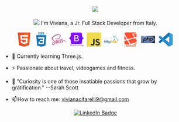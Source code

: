 
<div id="header" align="center">
  <img src="https://media.giphy.com/media/MYI6NK4JOGpOzOriEg/giphy.gif" width="100"/>
</div>
<br>
<div align="center">
  <img src="https://media.giphy.com/media/8JHz9AZzE4tLQ2kSAu/giphy.gif" width="30"> I'm Viviana, a Jr. Full Stack Developer from Italy.
</div>
<br>
<div id="technologies" align="center">
  <img src="https://github.com/devicons/devicon/blob/master/icons/html5/html5-original.svg" title="HTML5" alt="HTML" width="40" height="40"/>&nbsp;
  <img src="https://github.com/devicons/devicon/blob/master/icons/css3/css3-plain-wordmark.svg"  title="CSS3" alt="CSS" width="40" height="40"/>&nbsp;
  <img src="https://github.com/devicons/devicon/blob/master/icons/sass/sass-original.svg" title="Sass"  alt="Sass" width="40" height="40"/>&nbsp;
  <img src="https://github.com/devicons/devicon/blob/master/icons/bootstrap/bootstrap-original-wordmark.svg" title="Bootstrap" alt="Bootstrap" width="40"          height="40"/>&nbsp;
  <img src="https://github.com/devicons/devicon/blob/master/icons/javascript/javascript-original.svg" title="JavaScript" alt="JavaScript" width="40"              height="40"/>&nbsp;
  <img src="https://github.com/devicons/devicon/blob/master/icons/mysql/mysql-original-wordmark.svg" title="MySQL"  alt="MySQL" width="40" height="40"/>
     &nbsp;
   <img src="https://github.com/devicons/devicon/blob/master/icons/laravel/laravel-plain-wordmark.svg" title="Laravel"  alt="Laravel" width="40"        height="40"/>&nbsp;
   <img src="https://github.com/devicons/devicon/blob/master/icons/php/php-original.svg" title="Php"  alt="php" width="40" height="40"/>&nbsp;
   <img src="https://github.com/devicons/devicon/blob/master/icons/vscode/vscode-original.svg" title="vscode"  alt="vscode" width="40" height="40"/>&nbsp;
</div>

- :seedling: Currently learning Three.js.

- :zap: Passionate about travel, videogames and fitness.

- :thought_balloon: "Curiosity is one of those insatiable passions that grow by gratification." --Sarah Scott

- :mailbox:How to reach me: vivianacifarelli9@gmail.com

<div align="center">
  <a href="https://www.linkedin.com/in/viviana-cifarelli-6258ba21b/"><img src="https://img.shields.io/badge/LinkedIn-blue?style=for-the-badge&logo=linkedin&logoColor=white" alt="LinkedIn Badge"/></a>
</div>


